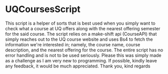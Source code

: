 # UQCoursesScript
This script is a helper of sorts that is best used when you simply want to check what a course at UQ offers along with the nearest offering semester for the said course.
The script relies on a make-shift api (CourseAPI) that simply reaches out to the UQ course website and uses Bs4 to fetch the information we're interested in; namely, the course name, course description, and the nearest offering for the course.
The entire script has no error handling and is not to be used seriously. Please this was simply made as a challenge as I am very new to programming. If possible, kindly leave any feedback, it would be much appreciated. 
Thank you, kind regards
